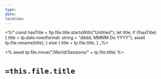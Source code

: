 ```yaml
---
type: 
date: 
location:
---
```

<%*
const hasTitle = !tp.file.title.startsWith("Untitled");
let title;
if (!hasTitle) {
    title = tp.date.now(format: string = "dddd, MMMM Do YYYY");
    await tp.file.rename(title);
} else {
    title = tp.file.title;
}
_%>

<% await tp.file.move("/World/Sessions/" + tp.file.title) %>

#  `=this.file.title`
